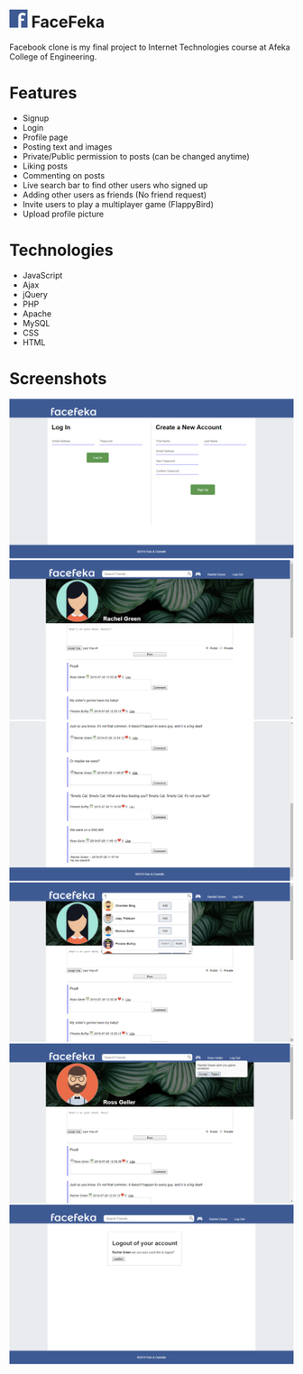 # <img src="images/favicon.png"> FaceFeka
Facebook clone is my final project to Internet Technologies course at Afeka College of Engineering. 

# Features
- Signup
- Login
- Profile page
- Posting text and images
- Private/Public permission to posts (can be changed anytime)
- Liking posts
- Commenting on posts
- Live search bar to find other users who signed up
- Adding other users as friends (No friend request)
- Invite users to play a multiplayer game (FlappyBird)
- Upload profile picture

# Technologies
-	JavaScript
-	Ajax
-	jQuery
-	PHP
-	Apache
-	MySQL
-	CSS
-	HTML

# Screenshots

<img src="screenshots/index.png">
<img src="screenshots/profile.png">
<img src="screenshots/comments.png">
<img src="screenshots/live-search.png">
<img src="screenshots/invite.png">
<img src="screenshots/logout.png">
